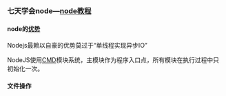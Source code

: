 ### 七天学会node—[node教程](http://nqdeng.github.io/7-days-nodejs/#3.1.1)

#### node的[优势](http://blog.csdn.net/yezhenxu1992/article/details/51731237)

Nodejs最赖以自豪的优势莫过于“单线程实现异步IO”

NodeJS使用[CMD](http://wiki.commonjs.org/)模块系统，主模块作为程序入口点，所有模块在执行过程中只初始化一次。

#### 文件操作



